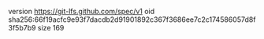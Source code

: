 version https://git-lfs.github.com/spec/v1
oid sha256:66f19acfc9e93f7dacdb2d91901892c367f3686ee7c2c174586057d8f3f5b7b9
size 169
